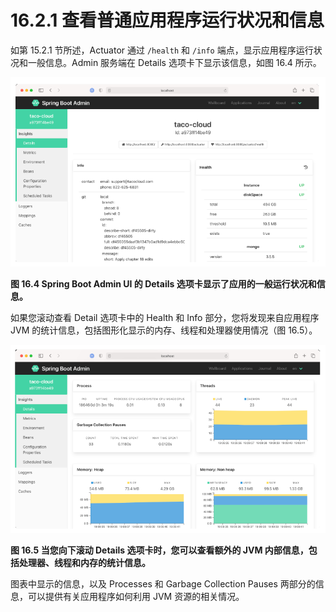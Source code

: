 # 16.2.1 查看普通应用程序运行状况和信息

如第 15.2.1 节所述，Actuator 通过 `/health` 和 `/info` 端点，显示应用程序运行状况和一般信息。Admin 服务端在 Details 选项卡下显示该信息，如图 16.4 所示。

![](../../assets/16.4.png)

**图 16.4 Spring Boot Admin UI 的 Details 选项卡显示了应用的一般运行状况和信息。** <br/>

如果您滚动查看 Detail 选项卡中的 Health 和 Info 部分，您将发现来自应用程序 JVM 的统计信息，包括图形化显示的内存、线程和处理器使用情况（图 16.5）。

![](../../assets/16.5.png)

**图 16.5 当您向下滚动 Details 选项卡时，您可以查看额外的 JVM 内部信息，包括处理器、线程和内存的统计信息。** <br/>

图表中显示的信息，以及 Processes 和 Garbage Collection Pauses 两部分的信息，可以提供有关应用程序如何利用 JVM 资源的相关情况。

